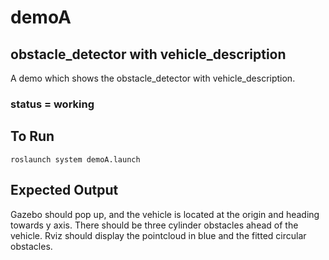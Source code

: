 # demoA

## obstacle_detector with vehicle_description
A demo which shows the obstacle_detector with vehicle_description.

### status = working

## To Run
```
roslaunch system demoA.launch
```

## Expected Output

Gazebo should pop up, and the vehicle is located at the origin and heading towards y axis. There should be three cylinder obstacles ahead of the vehicle.
Rviz should display the pointcloud in blue and the fitted circular obstacles.
